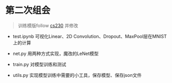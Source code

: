 # 第二次组会

> 训练模版follow [cs230](https://github.com/cs230-stanford/cs230-code-examples) 并修改

- test.ipynb 可视化Linear、2D Convolution、Dropout、MaxPool层在MNIST上的计算

- net.py 用两种方式实现，魔改的LeNet模型

- train.py 对模型训练和测试

- utils.py 实现模型训练中需要的小工具，保存模型、保存json文件

